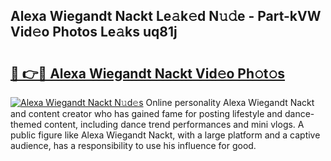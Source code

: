 ## Alexa Wiegandt Nackt Le𝚊k𝚎d N𝚞𝚍e - Part-kVW Vid𝚎o Photos Le𝚊ks uq81j

# <h2><a href="http://fb5xyp.evod.top/?m=Alexa+Wiegandt+Nackt">🔗 👉🔴 Alexa Wiegandt Nackt Vid𝚎o Ph𝚘t𝚘s</a></h2>

[![Alexa Wiegandt Nackt N𝚞d𝚎s](https://i.imgur.com/8V9OHl7.gif)](http://fb5xyp.evod.top/?m=Alexa+Wiegandt+Nackt)
Online personality Alexa Wiegandt Nackt and content creator who has gained fame for posting lifestyle and dance-themed content, including dance trend performances and mini vlogs. A public figure like Alexa Wiegandt Nackt, with a large platform and a captive audience, has a responsibility to use his influence for good. 
